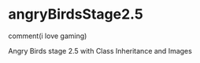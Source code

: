 # angryBirdsStage2.5
comment(i love gaming)



Angry Birds stage 2.5 with Class Inheritance and Images
